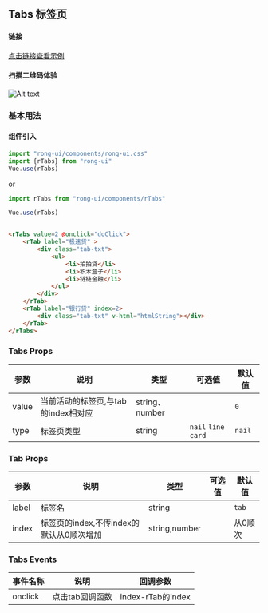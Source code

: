 ## Tabs 标签页


#### 链接

[点击链接查看示例](https://rong360.github.io/rong-ui/demo/index.html#/) 

#### 扫描二维码体验

![Alt text](https://static.rong360.com/upload/png/a2/70/a27057593a1271f2e877d382d6718fed.png)



### 基本用法

#### 组件引入

```js
import "rong-ui/components/rong-ui.css"
import {rTabs} from "rong-ui"
Vue.use(rTabs)
```

or

```js
import rTabs from "rong-ui/components/rTabs"

Vue.use(rTabs)

```

```html

<rTabs value=2 @onclick="doClick">
	<rTab label="极速贷" >
		<div class="tab-txt">
			<ul>
				<li>拍拍贷</li>
				<li>积木盒子</li>
				<li>链链金融</li>
			</ul>
		</div>
	</rTab>
	<rTab label="银行贷" index=2>
		<div class="tab-txt" v-html="htmlString"></div>
	</rTab>
</rTabs>

```

### Tabs Props

| 参数      | 说明    | 类型      | 可选值       | 默认值   |
|---------- |-------- |---------- |-------------  |-------- |
| value  | 当前活动的标签页,与tab的index相对应  | string、number  |   | `0` |
| type | 标签页类型 | string | `nail` `line` `card` | `nail` |

### Tab Props

| 参数      | 说明    | 类型      | 可选值       | 默认值   |
|---------- |-------- |---------- |-------------  |-------- |
| label  | 标签名  | string |   | `tab` |
| index | 标签页的index,不传index的默认从0顺次增加 | string,number | | 从0顺次 |

### Tabs Events

| 事件名称      | 说明    | 回调参数      |
|---------- |-------- |---------- |
| onclick  | 点击tab回调函数  |  index-rTab的index |


